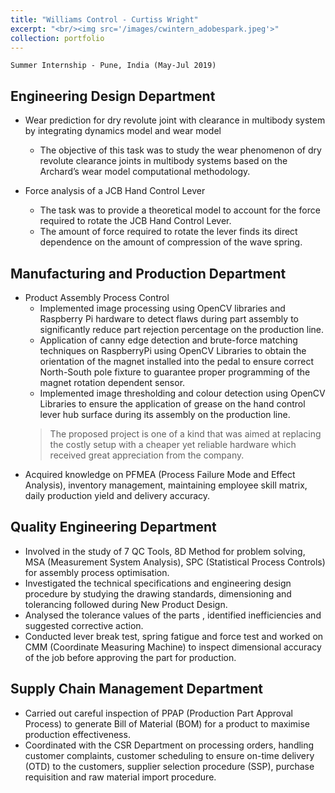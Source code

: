 ```yaml
---
title: "Williams Control - Curtiss Wright"
excerpt: "<br/><img src='/images/cwintern_adobespark.jpeg'>"
collection: portfolio
---
```


`Summer Internship - Pune, India (May-Jul 2019)`

## Engineering Design Department
* Wear prediction for dry revolute joint with clearance in multibody system by integrating dynamics model and wear model
    * The objective of this task was to study the wear phenomenon of dry revolute clearance joints in multibody systems based on the Archard’s wear model computational methodology.

* Force analysis of a JCB Hand Control Lever
    * The task was to provide a theoretical model to account for the force required to rotate the JCB Hand Control Lever.
    * The amount of force required to rotate the lever finds its direct dependence on the amount of compression of the wave spring.

## Manufacturing and Production Department
* Product Assembly Process Control
    * Implemented image processing using OpenCV libraries and Raspberry Pi hardware to detect flaws during part assembly to significantly reduce part rejection percentage on the production line.
    * Application of canny edge detection and brute-force matching techniques on RaspberryPi using OpenCV Libraries to obtain the orientation of the magnet installed into the pedal to ensure correct North-South pole fixture to guarantee proper programming of the magnet rotation dependent sensor.
    * Implemented image thresholding and colour detection using OpenCV Libraries to ensure the application of grease on the hand control lever hub surface during its assembly on the production line.
    > The proposed project is one of a kind that was aimed at replacing the costly setup with a cheaper yet reliable hardware which received great appreciation from the company.
* Acquired knowledge on PFMEA (Process Failure Mode and Effect Analysis), inventory management, maintaining employee skill matrix, daily production yield and delivery accuracy.

## Quality Engineering Department
* Involved in the study of 7 QC Tools, 8D Method for problem solving, MSA (Measurement System Analysis), SPC (Statistical Process Controls) for assembly process optimisation.
* Investigated the technical specifications and engineering design procedure by studying the drawing standards, dimensioning and tolerancing followed during New Product Design.
* Analysed the tolerance values of the parts , identified inefficiencies and suggested corrective action.
* Conducted lever break test, spring fatigue and force test and worked on CMM (Coordinate Measuring Machine) to inspect dimensional accuracy of the job before approving the part for production.

## Supply Chain Management Department
* Carried out careful inspection of PPAP (Production Part Approval Process) to generate Bill of Material (BOM) for a product to maximise production effectiveness.
* Coordinated with the CSR Department on processing orders, handling customer complaints, customer scheduling to ensure on-time delivery (OTD) to the customers, supplier selection procedure (SSP), purchase requisition and raw material import procedure.

